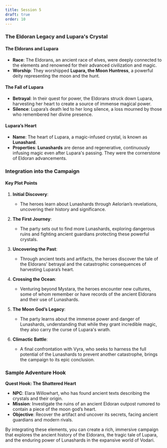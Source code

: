 ```yaml
---
title: Session 5
draft: true
order: 10
---
```

### The Eldoran Legacy and Lupara's Crystal

#### The Eldorans and Lupara
- **Race**: The Eldorans, an ancient race of elves, were deeply connected to the elements and renowned for their advanced civilization and magic.
- **Worship**: They worshipped **Lupara, the Moon Huntress**, a powerful deity representing the moon and the hunt.

#### The Fall of Lupara
- **Betrayal**: In their quest for power, the Eldorans struck down Lupara, harvesting her heart to create a source of immense magical power.
- **Silence**: Lupara’s death led to her long silence, a loss mourned by those who remembered her divine presence.

#### Lupara’s Heart
- **Name**: The heart of Lupara, a magic-infused crystal, is known as **Lunashard**.
- **Properties**: **Lunashards** are dense and regenerative, continuously infusing magic even after Lupara's passing. They were the cornerstone of Eldoran advancements.

### Integration into the Campaign

#### Key Plot Points

1. **Initial Discovery**:
   - The heroes learn about Lunashards through Aelorian’s revelations, uncovering their history and significance.
   
2. **The First Journey**:
   - The party sets out to find more Lunashards, exploring dangerous ruins and fighting ancient guardians protecting these powerful crystals.

3. **Uncovering the Past**:
   - Through ancient texts and artifacts, the heroes discover the tale of the Eldorans' betrayal and the catastrophic consequences of harvesting Lupara’s heart.

4. **Crossing the Ocean**:
   - Venturing beyond Mystara, the heroes encounter new cultures, some of whom remember or have records of the ancient Eldorans and their use of Lunashards.

5. **The Moon God’s Legacy**:
   - The party learns about the immense power and danger of Lunashards, understanding that while they grant incredible magic, they also carry the curse of Lupara's wrath.

6. **Climactic Battle**:
   - A final confrontation with Vyra, who seeks to harness the full potential of the Lunashards to prevent another catastrophe, brings the campaign to its epic conclusion.

### Sample Adventure Hook

**Quest Hook: The Shattered Heart**
- **NPC**: Elara Willowhart, who has found ancient texts describing the crystals and their origin.
- **Mission**: Investigate the ruins of an ancient Eldoran outpost rumored to contain a piece of the moon god’s heart.
- **Objective**: Recover the artifact and uncover its secrets, facing ancient guardians and modern rivals.

By integrating these elements, you can create a rich, immersive campaign that explores the ancient history of the Eldorans, the tragic tale of Lupara, and the enduring power of Lunashards in the expansive world of Vodari.